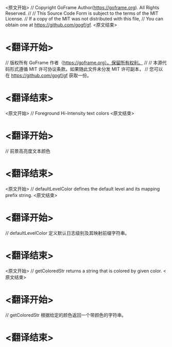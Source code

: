 
<原文开始>
// Copyright GoFrame Author(https://goframe.org). All Rights Reserved.
//
// This Source Code Form is subject to the terms of the MIT License.
// If a copy of the MIT was not distributed with this file,
// You can obtain one at https://github.com/gogf/gf.
<原文结束>

# <翻译开始>
// 版权所有 GoFrame 作者（https://goframe.org）。保留所有权利。
//
// 本源代码形式遵循 MIT 许可协议条款。如果随此文件未分发 MIT 许可副本，
// 您可以在 https://github.com/gogf/gf 获取一份。
# <翻译结束>


<原文开始>
// Foreground Hi-Intensity text colors
<原文结束>

# <翻译开始>
// 前景高亮度文本颜色
# <翻译结束>


<原文开始>
// defaultLevelColor defines the default level and its mapping prefix string.
<原文结束>

# <翻译开始>
// defaultLevelColor 定义默认日志级别及其映射前缀字符串。
# <翻译结束>


<原文开始>
// getColoredStr returns a string that is colored by given color.
<原文结束>

# <翻译开始>
// getColoredStr 根据给定的颜色返回一个带颜色的字符串。
# <翻译结束>

